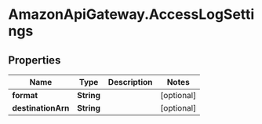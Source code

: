 # AmazonApiGateway.AccessLogSettings

## Properties

Name | Type | Description | Notes
------------ | ------------- | ------------- | -------------
**format** | **String** |  | [optional] 
**destinationArn** | **String** |  | [optional] 


